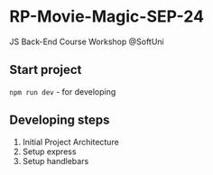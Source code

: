 
# RP-Movie-Magic-SEP-24
JS Back-End Course Workshop @SoftUni

## Start project
`npm run dev` - for developing

## Developing steps
1. Initial Project Architecture 
2. Setup express
3. Setup handlebars
